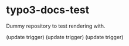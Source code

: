 # typo3-docs-test

Dummy repository to test rendering with.

(update trigger)
(update trigger)
(update trigger)
